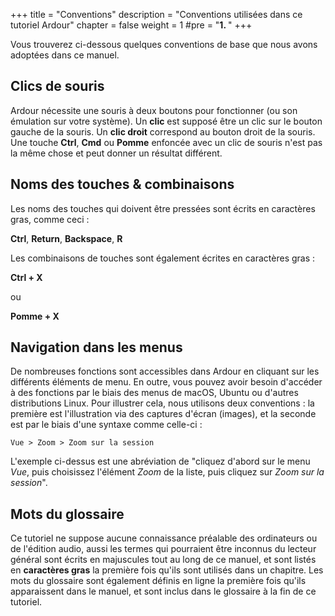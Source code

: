 +++
title = "Conventions"
description = "Conventions utilisées dans ce tutoriel Ardour"
chapter = false
weight = 1
#pre = "<b>1. </b>"
+++

Vous trouverez ci-dessous quelques conventions de base que nous avons adoptées dans ce manuel.

## Clics de souris

Ardour nécessite une souris à deux boutons pour fonctionner (ou son émulation sur votre système). Un **clic** est supposé être un clic sur le bouton gauche de la souris. Un **clic droit** correspond au bouton droit de la souris.
Une touche **Ctrl**, **Cmd** ou **Pomme** enfoncée avec un clic de souris n'est pas la même chose et peut donner un résultat différent.

## Noms des touches & combinaisons

Les noms des touches qui doivent être pressées sont écrits en caractères gras, comme ceci :

**Ctrl**, **Return**, **Backspace**, **R**

Les combinaisons de touches sont également écrites en caractères gras :

**Ctrl + X**

ou

**Pomme + X**

## Navigation dans les menus

De nombreuses fonctions sont accessibles dans Ardour en cliquant sur les différents éléments de menu.
En outre, vous pouvez avoir besoin d'accéder à des fonctions par le biais des menus de macOS, Ubuntu ou d'autres distributions Linux. Pour illustrer cela, nous utilisons deux conventions : la première est l'illustration via des captures d'écran (images), et la seconde est par le biais d'une syntaxe comme celle-ci :

`Vue > Zoom > Zoom sur la session`

L'exemple ci-dessus est une abréviation de "cliquez d'abord sur le menu _Vue_, puis choisissez l'élément _Zoom_ de la liste, puis cliquez sur _Zoom sur la session_".

## Mots du glossaire

Ce tutoriel ne suppose aucune connaissance préalable des ordinateurs ou de l'édition audio, aussi les termes qui pourraient être inconnus du lecteur général sont écrits en majuscules tout au long de ce manuel, et sont listés en **caractères gras** la première fois qu'ils sont utilisés dans un chapitre. Les mots du glossaire sont également définis en ligne la première fois qu'ils apparaissent dans le manuel, et sont inclus dans le glossaire à la fin de ce tutoriel.
